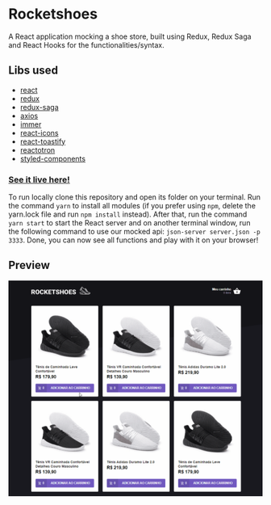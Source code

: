 # Rocketshoes
A React application mocking a shoe store, built using Redux, Redux Saga and React Hooks for the functionalities/syntax.

## Libs used
- [react](https://reactjs.org/)
- [redux](https://redux.js.org/)
- [redux-saga](https://redux-saga.js.org/)
- [axios](https://github.com/axios/axios)
- [immer](https://github.com/immerjs/immer)
- [react-icons](https://react-icons.netlify.com/#/)
- [react-toastify](https://github.com/fkhadra/react-toastify)
- [reactotron](https://github.com/infinitered/reactotron)
- [styled-components](https://styled-components.com/)

### [See it live here!](https://rocketshoesreact.netlify.com/)
To run locally clone this repository and open its folder on your terminal. Run the command `yarn` to install all modules (if you prefer using `npm`, delete the yarn.lock file and run `npm install` instead). After that, run the command `yarn start` to start the React server and on another terminal window, run the following command to use our mocked api: `json-server server.json -p 3333`. Done, you can now see all functions and play with it on your browser!   

## Preview
![preview](https://raw.githubusercontent.com/PooWoox/rocketshoes-react/master/rocketshoes_prev.gif)
